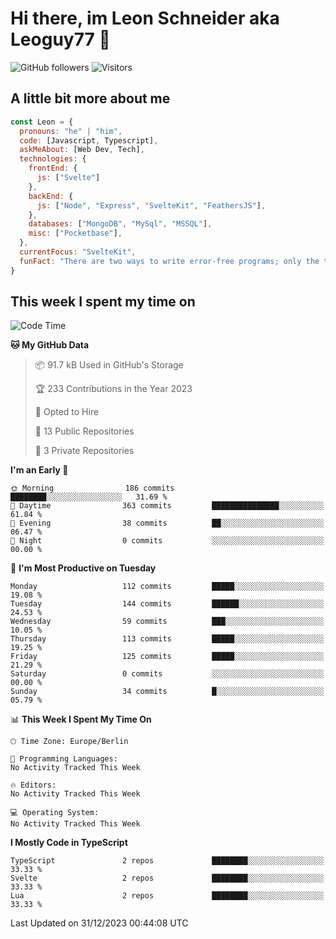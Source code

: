 # Hi there, im Leon Schneider aka Leoguy77 👋

![GitHub followers](https://img.shields.io/github/followers/leoguy77.svg?style=social&label=Followers) ![Visitors](https://visitor-badge.glitch.me/badge?page_id=leoguy77.leoguy77)

## A little bit more about me

```javascript
const Leon = {
  pronouns: "he" | "him",
  code: [Javascript, Typescript],
  askMeAbout: [Web Dev, Tech],
  technologies: {
    frontEnd: {
      js: ["Svelte"]
    },
    backEnd: {
      js: ["Node", "Express", "SvelteKit", "FeathersJS"],
    },
    databases: ["MongoDB", "MySql", "MSSQL"],
    misc: ["Pocketbase"],
  },
  currentFocus: "SvelteKit",
  funFact: "There are two ways to write error-free programs; only the third one works"
}
```

## This week I spent my time on

<!--START_SECTION:waka-->
![Code Time](http://img.shields.io/badge/Code%20Time-130%20hrs%2029%20mins-blue)

**🐱 My GitHub Data** 

> 📦 91.7 kB Used in GitHub's Storage 
 > 
> 🏆 233 Contributions in the Year 2023
 > 
> 💼 Opted to Hire
 > 
> 📜 13 Public Repositories 
 > 
> 🔑 3 Private Repositories 
 > 
**I'm an Early 🐤** 

```text
🌞 Morning                186 commits         ████████░░░░░░░░░░░░░░░░░   31.69 % 
🌆 Daytime                363 commits         ███████████████░░░░░░░░░░   61.84 % 
🌃 Evening                38 commits          ██░░░░░░░░░░░░░░░░░░░░░░░   06.47 % 
🌙 Night                  0 commits           ░░░░░░░░░░░░░░░░░░░░░░░░░   00.00 % 
```
📅 **I'm Most Productive on Tuesday** 

```text
Monday                   112 commits         █████░░░░░░░░░░░░░░░░░░░░   19.08 % 
Tuesday                  144 commits         ██████░░░░░░░░░░░░░░░░░░░   24.53 % 
Wednesday                59 commits          ███░░░░░░░░░░░░░░░░░░░░░░   10.05 % 
Thursday                 113 commits         █████░░░░░░░░░░░░░░░░░░░░   19.25 % 
Friday                   125 commits         █████░░░░░░░░░░░░░░░░░░░░   21.29 % 
Saturday                 0 commits           ░░░░░░░░░░░░░░░░░░░░░░░░░   00.00 % 
Sunday                   34 commits          █░░░░░░░░░░░░░░░░░░░░░░░░   05.79 % 
```


📊 **This Week I Spent My Time On** 

```text
🕑︎ Time Zone: Europe/Berlin

💬 Programming Languages: 
No Activity Tracked This Week

🔥 Editors: 
No Activity Tracked This Week

💻 Operating System: 
No Activity Tracked This Week
```

**I Mostly Code in TypeScript** 

```text
TypeScript               2 repos             ████████░░░░░░░░░░░░░░░░░   33.33 % 
Svelte                   2 repos             ████████░░░░░░░░░░░░░░░░░   33.33 % 
Lua                      2 repos             ████████░░░░░░░░░░░░░░░░░   33.33 % 
```




 Last Updated on 31/12/2023 00:44:08 UTC
<!--END_SECTION:waka-->
